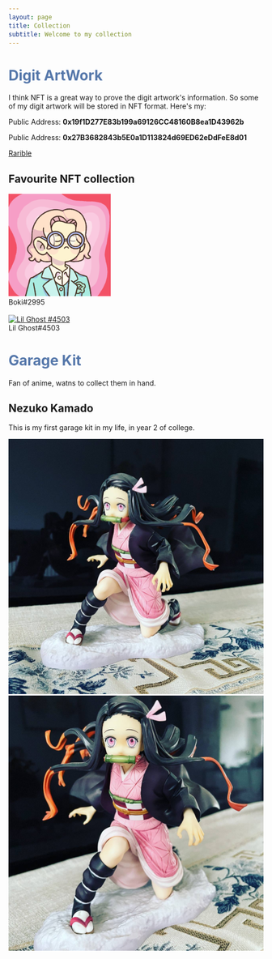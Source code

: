 ```yaml
---
layout: page
title: Collection
subtitle: Welcome to my collection
---
```


<h1 style="color: #57A">Digit ArtWork</h1>

I think NFT is a great way to prove the digit artwork's information. So some of my digit artwork will be stored in NFT format. Here's my:

Public Address: **0x19f1D277E83b199a69126CC48160B8ea1D43962b**

Public Address: **0x27B3682843b5E0a1D113824d69ED62eDdFeE8d01**

[Rarible](https://rarible.com/pinkr1ver)

## Favourite NFT collection
<div>
<a href="https://rarible.com/token/0x248139afb8d3a2e16154fbe4fb528a3a214fd8e7:2059?tab=details">
    <img src="/assets/img/digit_artwork/Boki_2995.png" alt="Boki #2995" style="margin-left: auto; margin-right: auto;width: 40%;">
</a>
<figcaption>Boki#2995</figcaption>

<br>

<a href="https://rarible.com/token/0x809d8f2b12454fc07408d2479cf6dc701ecd5a9f:3020">
    <img src="/assets/img/digit_artwork/Lil_Ghost_4503.png" alt="Lil Ghost #4503" style="margin-left: auto; margin-right: auto;width: 40%;">
</a> 
<figcaption>Lil Ghost#4503</figcaption>
</div> 


<h1 style="color: #57A">Garage Kit </h1>

Fan of anime, watns to collect them in hand.

## Nezuko Kamado

This is my first garage kit in my life, in year 2 of college.

<div class="big-gallery">
    <img src="/assets/img/garage_kit/nezuko_kamado/nezuko_kamado1.jpg" alt="Nezuko Kamado" class="big-gallery-image">
    <img src="/assets/img/garage_kit/nezuko_kamado/nezuko_kamado2.jpg" alt="Nezuko Kamado" class="big-gallery-image">
</div>

